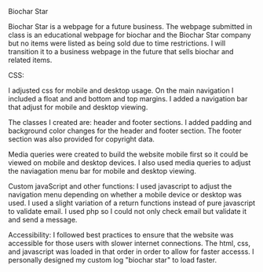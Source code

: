Biochar Star

Biochar Star is a webpage for a future business.  The webpage submitted in class is an educational webpage for biochar and the Biochar Star company but no items were listed as being sold due to time restrictions.  I will  transition it to a business webpage in the future that sells biochar and related items.  

CSS: 

I adjusted css for mobile and desktop usage.  On the main navigation I included a float and and bottom and top margins.  I added a navigation bar that adjust for mobile and desktop viewing. 

The classes I created are: header and footer sections.  I added padding and  background color changes for the header and footer section. The footer section was also provided for copyright data.  

Media queries were created to build the website mobile first so it could be viewed on mobile and desktop devices.
I also used media queries to adjust the naviagation menu bar for mobile and desktop viewing.    


Custom javaScript and other functions:
 I used javascript to adjust the navigation menu depending on whether a mobile device or desktop was used.  I used a slight variation of  a return functions instead of pure javascript to validate email. I used php so I could not only check email but validate it and send a message.   

Accessibility:  I followed best practices to ensure that the website was accessible for those users with slower internet connections. The html, css, and javascript was loaded in that order in order to allow for faster accesss.   I  personally designed my custom log "biochar star" to load faster.   
